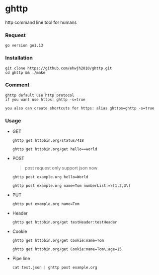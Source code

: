 # ghttp
http command line tool for humans

### Request

```
go version go1.13
```



### Installation

```
git clone https://github.com/ehwjh2010/ghttp.git
cd ghttp && ./make
```



### Comment

```
ghttp default use http protocol
if you want use https: ghttp -s=true

you also can create shortcuts for https: alias ghttps=ghttp -s=true
```





### Usage

+ GET 

  ```
  ghttp get httpbin.org/status/418
  ```

  ```
  ghttp get httpbin.org/get hello==world
  ```

  

+ POST

  > post request only support json now

  ```
  ghttp post example.org hello=World
  ```

  ```
  ghttp post example.org name=Tom numberList:=\[1,2,3\]
  ```

+ PUT

  ```
  ghttp put example.org name=Tom
  ```

  

+ Header

  ```
  ghttp get httpbin.org/get testHeader:testHeader
  ```



+ Cookie

  ```
  ghttp get httpbin.org/get Cookie:name=Tom
  ```

  ```
  ghttp get httpbin.org/get Cookie:name=Tom\;age=15
  ```

  

+ Pipe line

  ```
  cat test.json | ghttp post example.org
  ```

  